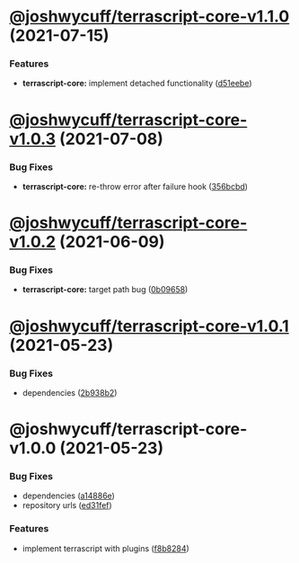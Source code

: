 # [@joshwycuff/terrascript-core-v1.1.0](https://github.com/joshwycuff/terrascript/compare/@joshwycuff/terrascript-core-v1.0.3...@joshwycuff/terrascript-core-v1.1.0) (2021-07-15)


### Features

* **terrascript-core:** implement detached functionality ([d51eebe](https://github.com/joshwycuff/terrascript/commit/d51eebe5339d18502fcbbeac15276d2e93b314f9))

# [@joshwycuff/terrascript-core-v1.0.3](https://github.com/joshwycuff/terrascript/compare/@joshwycuff/terrascript-core-v1.0.2...@joshwycuff/terrascript-core-v1.0.3) (2021-07-08)


### Bug Fixes

* **terrascript-core:** re-throw error after failure hook ([356bcbd](https://github.com/joshwycuff/terrascript/commit/356bcbdb8a0d07f9c195fc9034c23342b3eadbd5))

# [@joshwycuff/terrascript-core-v1.0.2](https://github.com/joshwycuff/terrascript/compare/@joshwycuff/terrascript-core-v1.0.1...@joshwycuff/terrascript-core-v1.0.2) (2021-06-09)


### Bug Fixes

* **terrascript-core:** target path bug ([0b09658](https://github.com/joshwycuff/terrascript/commit/0b0965855e4774de5d59a86a3de5f7610b4bae85))

# [@joshwycuff/terrascript-core-v1.0.1](https://github.com/joshwycuff/terrascript/compare/@joshwycuff/terrascript-core-v1.0.0...@joshwycuff/terrascript-core-v1.0.1) (2021-05-23)


### Bug Fixes

* dependencies ([2b938b2](https://github.com/joshwycuff/terrascript/commit/2b938b2fc8c34e0f68113a2fa760a165978a3072))

# @joshwycuff/terrascript-core-v1.0.0 (2021-05-23)


### Bug Fixes

* dependencies ([a14886e](https://github.com/joshwycuff/terrascript/commit/a14886ec46641d88c3b29282357f2add7a84b2d2))
* repository urls ([ed31fef](https://github.com/joshwycuff/terrascript/commit/ed31fefdc4e0cf373f5cc19484e387f5e465468d))


### Features

* implement terrascript with plugins ([f8b8284](https://github.com/joshwycuff/terrascript/commit/f8b82845697e33dbafc0355a6e67c52d4982c4d0))
